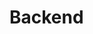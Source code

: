 # Backend

<!-- 1 Step Create Files to Start project npm init  -->
<!-- 2 Step touch app.js constants.js routes.js index.js -->
<!-- 3 Step npm install express -->
<!-- 4 Step npm install nodemon -->
<!-- 5 Step npm install mongoose -->

<!-- Adding Pretier -->
<!-- npm install -D prettier -->
<!--  -->